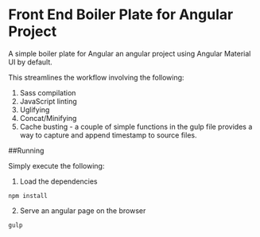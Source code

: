 # Front End Boiler Plate for Angular Project

A simple boiler plate for Angular an angular project using Angular Material UI by default.

This streamlines the workflow involving the following:

1. Sass compilation
2. JavaScript linting
3. Uglifying
4. Concat/Minifying
5. Cache busting - a couple of simple functions in the gulp file provides a way to capture and append timestamp to source files.

##Running
 
Simply execute the following:

1. Load the dependencies

 ```
 npm install
 ```

2. Serve an angular page on the browser

```
gulp
```
